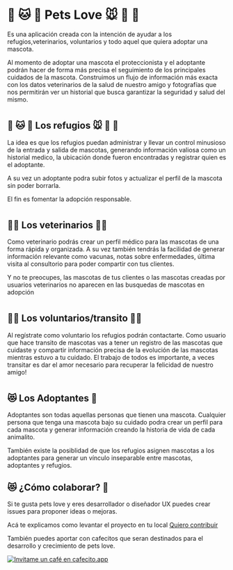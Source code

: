 # **🐶 🐱 🦊 Pets Love 🐭 🐹 🐰**

Es una aplicación creada con la intención de ayudar a los refugios,veterinarios, voluntarios y todo aquel que quiera adoptar una mascota.

Al momento de adoptar una mascota el proteccionista y el adoptante podrán hacer de forma más precisa el seguimiento de los principales cuidados de la mascota. Construimos un flujo de información más exacta con los datos veterinarios de la salud de nuestro amigo y fotografías que nos permitirán ver un historial que busca garantizar la seguridad y salud del mismo.

#

## **🐶 🐱 🦊 Los refugios 🐭 🐹 🐰**

La idea es que los refugios puedan administrar y llevar un control minusioso de la entrada y salida de mascotas, generando información valiosa como un historial medico, la ubicación donde fueron encontradas y registrar quien es el adoptante.

A su vez un adoptante podra subir fotos y actualizar el perfil de la mascota sin poder borrarla.

El fin es fomentar la adopción responsable.

#

## **👩‍⚕️ Los veterinarios 👨‍⚕️**

Como veterinario podrás crear un perfil médico para las mascotas de una forma rápida y organizada. A su vez también tendrás la facilidad de generar información relevante como vacunas, notas sobre enfermedades, última visita al consultorio para poder compartir con tus clientes.

Y no te preocupes, las mascotas de tus clientes o las mascotas creadas por usuarios veterinarios no aparecen en las busquedas de mascotas en adopción

#

## **👩‍⚕️ Los voluntarios/transito 👨‍⚕️**

Al regístrate como voluntario los refugios podrán contactarte. Como usuario que hace transito de mascotas vas a tener un registro de las mascotas que cuidaste y compartir información precisa de la evolución de las mascotas mientras estuvo a tu cuidado. El trabajo de todos es importante, a veces transitar es dar el amor necesario para recuperar la felicidad de nuestro amigo!

#

## **😻 Los Adoptantes 🐶**

Adoptantes son todas aquellas personas que tienen una mascota. Cualquier persona que
tenga una mascota bajo su cuidado podra crear un perfil para cada mascota y generar información creando la historia de vida de cada animalito.

También existe la posiblidad de que los refugios asignen mascotas a los adoptantes para generar un vínculo inseparable entre mascotas, adoptantes y refugios.

## **😻 ¿Cómo colaborar? 🐶**

Si te gusta pets love y eres desarrollador o diseñador UX puedes crear issues para proponer ideas o mejoras.<br>

Acá te explicamos como levantar el proyecto en tu local
[Quiero contribuir](https://github.com/alexrobaina/frontend_petsLove/blob/create-readme.md/CONTRIBUTING.md)

También puedes aportar con cafecitos que seran destinados para el desarrollo y crecimiento de pets love.

[![Invitame un café en cafecito.app](https://cdn.cafecito.app/imgs/buttons/button_6.svg)](https://cafecito.app/petslove)